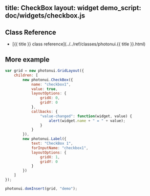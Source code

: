 title: CheckBox
layout: widget
demo_script: doc/widgets/checkbox.js
---

## Class Reference

* [{{ title }} class reference](../../ref/classes/photonui.{{ title }}.html)


## More example

```javascript
var grid = new photonui.GridLayout({
    children: [
        new photonui.CheckBox({
            name: "checkbox1",
            value: true,
            layoutOptions: {
                gridX: 0,
                gridY: 0
            },
            callbacks: {
                "value-changed": function(widget, value) {
                    alert(widget.name + " = " + value);
                }
            }
        }),
        new photonui.Label({
            text: "CheckBox 1",
            forInputName: "checkbox1",
            layoutOptions: {
                gridX: 1,
                gridY: 0
            }
        })
    ]
});

photonui.domInsert(grid, "demo");
```


